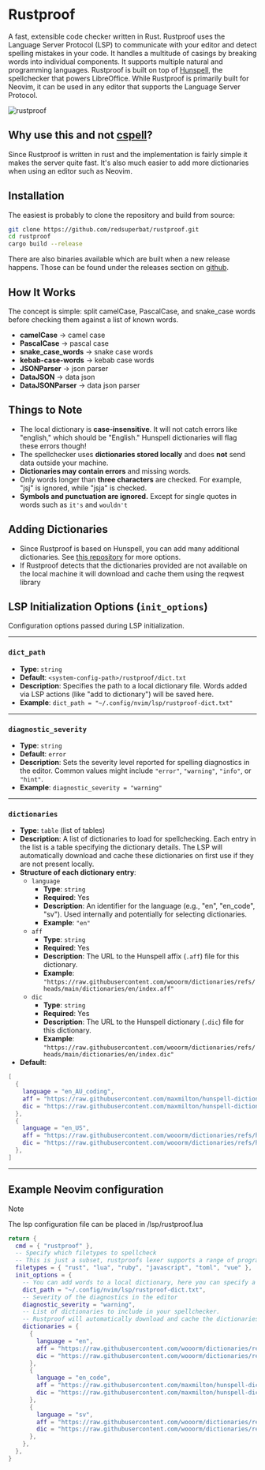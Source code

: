 # Rustproof

A fast, extensible code checker written in Rust. Rustproof uses the Language Server Protocol (LSP) to communicate with your editor and detect spelling mistakes in your code. It handles a multitude of casings by breaking words into individual components. It supports multiple natural and programming languages. Rustproof is built on top of [Hunspell](https://hunspell.github.io/), the spellchecker that powers LibreOffice. While Rustproof is primarily built for Neovim, it can be used in any editor that supports the Language Server Protocol.

![rustproof](https://github.com/user-attachments/assets/ad313dcb-fac7-4df7-afbb-47f95ecf2e2f)

## Why use this and not [cspell](https://cspell.org/)?

Since Rustproof is written in rust and the implementation is fairly simple it makes the server quite fast. It's also much easier to add more dictionaries when using an editor such as Neovim.

## Installation

The easiest is probably to clone the repository and build from source:

```sh
git clone https://github.com/redsuperbat/rustproof.git
cd rustproof
cargo build --release
```

There are also binaries available which are built when a new release happens. Those can be found under the releases section on [github](https://github.com/redsuperbat/rustproof/releases).

## How It Works

The concept is simple: split camelCase, PascalCase, and snake_case words before checking them against a list of known words.

- **camelCase** → camel case
- **PascalCase** → pascal case
- **snake_case_words** → snake case words
- **kebab-case-words** → kebab case words
- **JSONParser** → json parser
- **DataJSON** → data json
- **DataJSONParser** → data json parser

## Things to Note

- The local dictionary is **case-insensitive**. It will not catch errors like "english," which should be "English." Hunspell dictionaries will flag these errors though!
- The spellchecker uses **dictionaries stored locally** and does **not** send data outside your machine.
- **Dictionaries may contain errors** and missing words.
- Only words longer than **three characters** are checked. For example, "jsj" is ignored, while "jsja" is checked.
- **Symbols and punctuation are ignored.** Except for single quotes in words such as `it's` and `wouldn't`

## Adding Dictionaries

- Since Rustproof is based on Hunspell, you can add many additional dictionaries. See [this repository](https://github.com/wooorm/dictionaries/tree/main/dictionaries) for more options.
- If Rustproof detects that the dictionaries provided are not available on the local machine it will download and cache them using the reqwest library

## LSP Initialization Options (`init_options`)

Configuration options passed during LSP initialization.

---

### `dict_path`

- **Type**: `string`
- **Default**: `<system-config-path>/rustproof/dict.txt`
- **Description**: Specifies the path to a local dictionary file. Words added via LSP actions (like "add to dictionary") will be saved here.
- **Example**: `dict_path = "~/.config/nvim/lsp/rustproof-dict.txt"`

---

### `diagnostic_severity`

- **Type**: `string`
- **Default**: `error`
- **Description**: Sets the severity level reported for spelling diagnostics in the editor. Common values might include `"error"`, `"warning"`, `"info"`, or `"hint"`.
- **Example**: `diagnostic_severity = "warning"`

---

### `dictionaries`

- **Type**: `table` (list of tables)
- **Description**: A list of dictionaries to load for spellchecking. Each entry in the list is a table specifying the dictionary details. The LSP will automatically download and cache these dictionaries on first use if they are not present locally.
- **Structure of each dictionary entry**:
  - `language`
    - **Type**: `string`
    - **Required**: Yes
    - **Description**: An identifier for the language (e.g., "en", "en_code", "sv"). Used internally and potentially for selecting dictionaries.
    - **Example**: `"en"`
  - `aff`
    - **Type**: `string`
    - **Required**: Yes
    - **Description**: The URL to the Hunspell affix (`.aff`) file for this dictionary.
    - **Example**: `"https://raw.githubusercontent.com/wooorm/dictionaries/refs/heads/main/dictionaries/en/index.aff"`
  - `dic`
    - **Type**: `string`
    - **Required**: Yes
    - **Description**: The URL to the Hunspell dictionary (`.dic`) file for this dictionary.
    - **Example**: `"https://raw.githubusercontent.com/wooorm/dictionaries/refs/heads/main/dictionaries/en/index.dic"`
- **Default**:

```lua
[
  {
    language = "en_AU_coding",
    aff = "https://raw.githubusercontent.com/maxmilton/hunspell-dictionary/refs/heads/master/en_AU.aff",
    dic = "https://raw.githubusercontent.com/maxmilton/hunspell-dictionary/refs/heads/master/en_AU.dic",
  },
  {
    language = "en_US",
    aff = "https://raw.githubusercontent.com/wooorm/dictionaries/refs/heads/main/dictionaries/en/index.aff",
    dic = "https://raw.githubusercontent.com/wooorm/dictionaries/refs/heads/main/dictionaries/en/index.dic",
  },
]
```

---

## Example Neovim configuration

> [!NOTE]
> The lsp configuration file can be placed in /lsp/rustproof.lua

```lua
return {
  cmd = { "rustproof" },
  -- Specify which filetypes to spellcheck
  -- This is just a subset, rustproofs lexer supports a range of programming languages
  filetypes = { "rust", "lua", "ruby", "javascript", "toml", "vue" },
  init_options = {
    -- You can add words to a local dictionary, here you can specify a path for that dictionary
    dict_path = "~/.config/nvim/lsp/rustproof-dict.txt",
    -- Severity of the diagnostics in the editor
    diagnostic_severity = "warning",
    -- List of dictionaries to include in your spellchecker.
    -- Rustproof will automatically download and cache the dictionaries when you first start the lsp
    dictionaries = {
      {
        language = "en",
        aff = "https://raw.githubusercontent.com/wooorm/dictionaries/refs/heads/main/dictionaries/en/index.aff",
        dic = "https://raw.githubusercontent.com/wooorm/dictionaries/refs/heads/main/dictionaries/en/index.dic",
      },
      {
        language = "en_code",
        aff = "https://raw.githubusercontent.com/maxmilton/hunspell-dictionary/refs/heads/master/en_AU.aff",
        dic = "https://raw.githubusercontent.com/maxmilton/hunspell-dictionary/refs/heads/master/en_AU.dic",
      },
      {
        language = "sv",
        aff = "https://raw.githubusercontent.com/wooorm/dictionaries/refs/heads/main/dictionaries/sv/index.aff",
        dic = "https://raw.githubusercontent.com/wooorm/dictionaries/refs/heads/main/dictionaries/sv/index.dic",
      },
    },
  },
}
```
